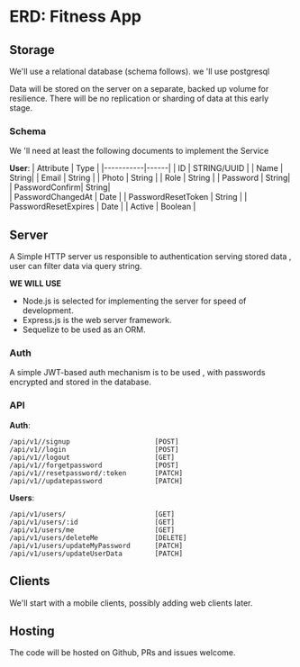# ERD: Fitness App

## Storage

We'll use a relational database (schema follows).
we 'll use postgresql

Data will be stored on the server on a separate, backed
up volume for resilience. There will be no replication or sharding of data at
this early stage.

### Schema

We 'll need at least the following documents to implement
the Service

**User**:
| Attribute | Type |
|-----------|------|
| ID | STRING/UUID |
| Name | String|
| Email | String |
| Photo | String |
| Role | String |
| Password | String|  
| PasswordConfirm| String|  
| PasswordChangedAt | Date |
| PasswordResetToken | String |
| PasswordResetExpires | Date |
| Active | Boolean |

## Server

A Simple HTTP server us responsible to authentication serving stored data ,
user can filter data via query string.

**WE WILL USE**

- Node.js is selected for implementing the server for speed of development.
- Express.js is the web server framework.
- Sequelize to be used as an ORM.

### Auth

A simple JWT-based auth mechanism is to be used , with passwords
encrypted and stored in the database.

### API

**Auth**:

```
/api/v1//signup                     [POST]
/api/v1//login                      [POST]
/api/v1//logout                     [GET]
/api/v1//forgetpassword             [POST]
/api/v1//resetpassword/:token       [PATCH]
/api/v1//updatepassword             [PATCH]

```

**Users**:

```
/api/v1/users/                      [GET]
/api/v1/users/:id                   [GET]
/api/v1/users/me                    [GET]
/api/v1/users/deleteMe              [DELETE]
/api/v1/users/updateMyPassword      [PATCH]
/api/v1/users/updateUserData        [PATCH]
```

## Clients

We'll start with a mobile clients, possibly adding web clients later.

## Hosting

The code will be hosted on Github, PRs and issues welcome.
